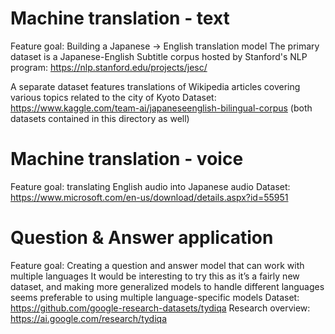 # Machine translation - text
Feature goal: Building a Japanese -> English translation model
The primary dataset is a Japanese-English Subtitle corpus hosted by Stanford's NLP program: https://nlp.stanford.edu/projects/jesc/

A separate dataset features translations of Wikipedia articles covering various topics related to the city of Kyoto
Dataset: https://www.kaggle.com/team-ai/japaneseenglish-bilingual-corpus
(both datasets contained in this directory as well)

# Machine translation - voice
Feature goal: translating English audio into Japanese audio
Dataset: https://www.microsoft.com/en-us/download/details.aspx?id=55951

# Question & Answer application
Feature goal: Creating a question and answer model that can work with multiple languages
It would be interesting to try this as it’s a fairly new dataset, and making more generalized models to handle different languages seems preferable to using multiple language-specific models
Dataset: https://github.com/google-research-datasets/tydiqa
Research overview: https://ai.google.com/research/tydiqa
